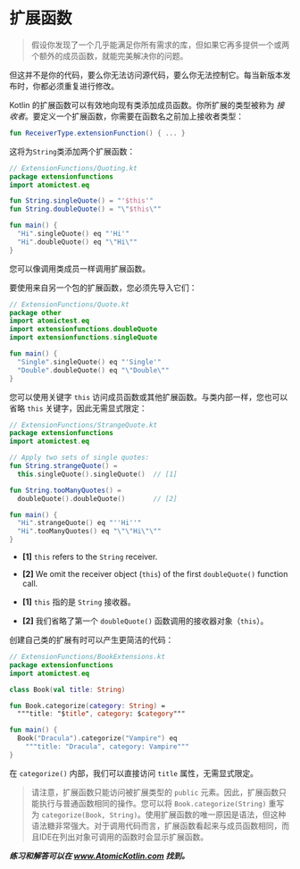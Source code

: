 # 扩展函数

> 假设你发现了一个几乎能满足你所有需求的库，但如果它再多提供一个或两个额外的成员函数，就能完美解决你的问题。

但这并不是你的代码，要么你无法访问源代码，要么你无法控制它。每当新版本发布时，你都必须重复进行修改。

Kotlin 的扩展函数可以有效地向现有类添加成员函数。你所扩展的类型被称为 *接收者*。要定义一个扩展函数，你需要在函数名之前加上接收者类型：

```kotlin
fun ReceiverType.extensionFunction() { ... }
```

这将为`String`类添加两个扩展函数：

```kotlin
// ExtensionFunctions/Quoting.kt
package extensionfunctions
import atomictest.eq

fun String.singleQuote() = "'$this'"
fun String.doubleQuote() = "\"$this\""

fun main() {
  "Hi".singleQuote() eq "'Hi'"
  "Hi".doubleQuote() eq "\"Hi\""
}
```

您可以像调用类成员一样调用扩展函数。

要使用来自另一个包的扩展函数，您必须先导入它们：

```kotlin
// ExtensionFunctions/Quote.kt
package other
import atomictest.eq
import extensionfunctions.doubleQuote
import extensionfunctions.singleQuote

fun main() {
  "Single".singleQuote() eq "'Single'"
  "Double".doubleQuote() eq "\"Double\""
}
```

您可以使用关键字 `this` 访问成员函数或其他扩展函数。与类内部一样，您也可以省略 `this` 关键字，因此无需显式限定：

```kotlin
// ExtensionFunctions/StrangeQuote.kt
package extensionfunctions
import atomictest.eq

// Apply two sets of single quotes:
fun String.strangeQuote() =
  this.singleQuote().singleQuote()  // [1]

fun String.tooManyQuotes() =
  doubleQuote().doubleQuote()       // [2]

fun main() {
  "Hi".strangeQuote() eq "''Hi''"
  "Hi".tooManyQuotes() eq "\"\"Hi\"\""
}
```

- **[1]** `this` refers to the `String` receiver.
- **[2]** We omit the receiver object (`this`) of the first `doubleQuote()` function call.

- **[1]** `this` 指的是 `String` 接收器。
- **[2]** 我们省略了第一个 `doubleQuote()` 函数调用的接收器对象（`this`）。

创建自己类的扩展有时可以产生更简洁的代码：

```kotlin
// ExtensionFunctions/BookExtensions.kt
package extensionfunctions
import atomictest.eq

class Book(val title: String)

fun Book.categorize(category: String) =
  """title: "$title", category: $category"""

fun main() {
  Book("Dracula").categorize("Vampire") eq
    """title: "Dracula", category: Vampire"""
}
```

在 `categorize()` 内部，我们可以直接访问 `title` 属性，无需显式限定。

> 请注意，扩展函数只能访问被扩展类型的 `public` 元素。因此，扩展函数只能执行与普通函数相同的操作。您可以将 `Book.categorize(String)` 重写为 `categorize(Book, String)`。使用扩展函数的唯一原因是语法，但这种语法糖非常强大。对于调用代码而言，扩展函数看起来与成员函数相同，而且IDE在列出对象可调用的函数时会显示扩展函数。

***练习和解答可以在 www.AtomicKotlin.com 找到。***